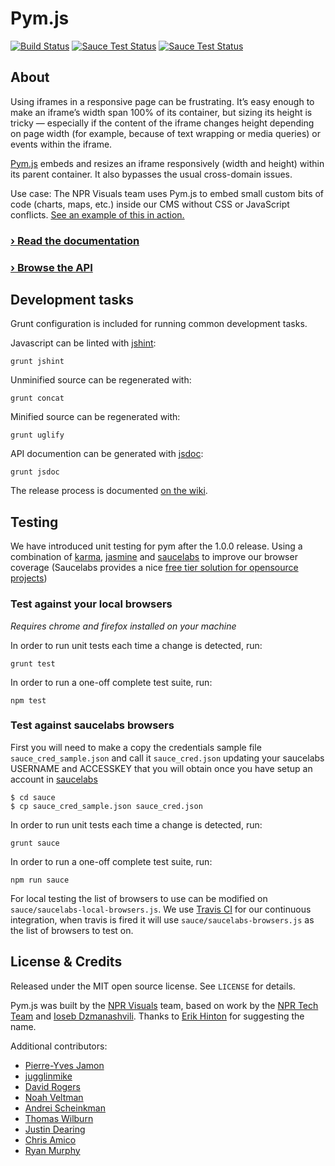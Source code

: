 # Pym.js

[![Build Status](https://travis-ci.org/nprapps/pym.js.svg?branch=hearken-and-tests)](https://travis-ci.org/nprapps/pym.js)
[![Sauce Test Status](https://saucelabs.com/buildstatus/jjelosua)](https://saucelabs.com/u/jjelosua)
[![Sauce Test Status](https://saucelabs.com/browser-matrix/jjelosua.svg)](https://saucelabs.com/u/jjelosua)

## About

Using iframes in a responsive page can be frustrating. It&rsquo;s easy enough to make an iframe&rsquo;s width span 100% of its container, but sizing its height is tricky &mdash; especially if the content of the iframe changes height depending on page width (for example, because of text wrapping or media queries) or events within the iframe.

<a href="https://raw.githubusercontent.com/nprapps/pym.js/master/src/pym.js">Pym.js</a> embeds and resizes an iframe responsively (width and height) within its parent container. It also bypasses the usual cross-domain issues.

Use case: The NPR Visuals team uses Pym.js to embed small custom bits of code (charts, maps, etc.) inside our CMS without CSS or JavaScript conflicts. [See an example of this in action.](http://www.npr.org/2014/03/25/293870089/maze-of-college-costs-and-aid-programs-trap-some-families)

### [&rsaquo; Read the documentation](http://blog.apps.npr.org/pym.js/)

### [&rsaquo; Browse the API](http://blog.apps.npr.org/pym.js/api/)

## Development tasks

Grunt configuration is included for running common development tasks.

Javascript can be linted with [jshint](http://jshint.com/):

```
grunt jshint
```

Unminified source can be regenerated with:

```
grunt concat
```

Minified source can be regenerated with:

```
grunt uglify
```

API documention can be generated with [jsdoc](https://github.com/jsdoc3/jsdoc):

```
grunt jsdoc
```

The release process is documented [on the wiki](https://github.com/nprapps/pym.js/wiki/Release-Process).

## Testing

We have introduced unit testing for pym after the 1.0.0 release. Using a combination of [karma](https://karma-runner.github.io/1.0/index.html), [jasmine](http://jasmine.github.io/2.4/introduction.html) and [saucelabs](https://saucelabs.com/) to improve our browser coverage (Saucelabs provides a nice [free tier solution for opensource projects](https://saucelabs.com/open-source))

### Test against your local browsers

*Requires chrome and firefox installed on your machine*

In order to run unit tests each time a change is detected, run:

```
grunt test
```

In order to run a one-off complete test suite, run:

```
npm test
```

### Test against saucelabs browsers

First you will need to make a copy the credentials sample file `sauce_cred_sample.json` and call it `sauce_cred.json` updating your saucelabs USERNAME and ACCESSKEY that you will obtain once you have setup an account in [saucelabs](https://saucelabs.com/beta/login)

```
$ cd sauce
$ cp sauce_cred_sample.json sauce_cred.json
```

In order to run unit tests each time a change is detected, run:

```
grunt sauce
```

In order to run a one-off complete test suite, run:

```
npm run sauce
```

For local testing the list of browsers to use can be modified on `sauce/saucelabs-local-browsers.js`. We use [Travis CI](https://travis-ci.org/) for our continuous integration, when travis is fired it will use `sauce/saucelabs-browsers.js` as the list of browsers to test on.

## License & Credits

Released under the MIT open source license. See `LICENSE` for details.

Pym.js was built by the [NPR Visuals](http://github.com/nprapps) team, based on work by the [NPR Tech Team](https://github.com/npr/responsiveiframe) and [Ioseb Dzmanashvili](https://github.com/ioseb). Thanks to [Erik Hinton](https://twitter.com/erikhinton) for suggesting the name.

Additional contributors:

* [Pierre-Yves Jamon](https://github.com/Pym)
* [jugglinmike](https://github.com/jugglinmike)
* [David Rogers](https://github.com/al-the-x)
* [Noah Veltman](https://github.com/veltman)
* [Andrei Scheinkman](https://github.com/ascheink)
* [Thomas Wilburn](https://github.com/thomaswilburn)
* [Justin Dearing](https://github.com/zippy1981)
* [Chris Amico](https://github.com/eyeseast)
* [Ryan Murphy](https://github.com/rdmurphy)
